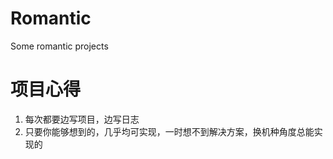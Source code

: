 # Romantic
Some romantic projects


# 项目心得
1. 每次都要边写项目，边写日志
2. 只要你能够想到的，几乎均可实现，一时想不到解决方案，换机种角度总能实现的

